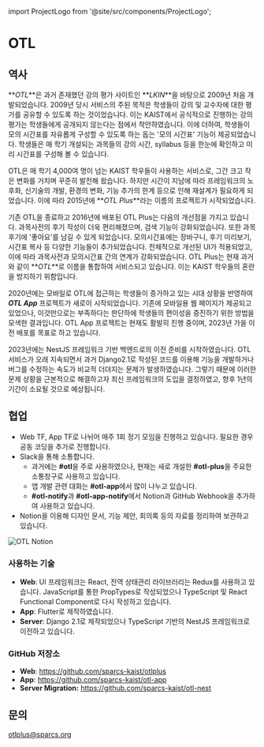 import ProjectLogo from '@site/src/components/ProjectLogo';

# OTL

<ProjectLogo
    name="OTL"
    url="https://otl.kaist.ac.kr"
    catchphrase="Online Timeplanner with Lectures"
/>

## 역사

**_OTL_**은 과거 존재했던 강의 평가 사이트인 **_LKIN_**을 바탕으로 2009년 처음 개발되었습니다. 2009년 당시 서비스의 주된 목적은 학생들이 강의 및 교수자에 대한 평가를 공유할 수 있도록 하는 것이었습니다. 이는 KAIST에서 공식적으로 진행하는 강의 평가는 학생들에게 공개되지 않는다는 점에서 착안하였습니다. 이에 더하여, 학생들이 모의 시간표를 자유롭게 구성할 수 있도록 하는 돕는 '모의 시간표' 기능이 제공되었습니다. 학생들은 매 학기 개설되는 과목들의 강의 시간, syllabus 등을 한눈에 확인하고 미리 시간표를 구성해 볼 수 있습니다.

OTL은 매 학기 4,000여 명이 넘는 KAIST 학우들이 사용하는 서비스로, 그간 크고 작은 변화를 거치며 꾸준히 발전해 왔습니다. 하지만 시간이 지남에 따라 프레임워크의 노후화, 신기술의 개발, 환경의 변화, 기능 추가의 한계 등으로 인해 재설계가 필요하게 되었습니다. 이에 따라 2015년에 **_OTL Plus_**라는 이름의 프로젝트가 시작되었습니다.

기존 OTL을 종료하고 2016년에 배포된 OTL Plus는 다음의 개선점을 가지고 있습니다. 과목사전의 후기 작성이 더욱 편리해졌으며, 검색 기능이 강화되었습니다. 또한 과목 후기에 '좋아요'를 남길 수 있게 되었습니다. 모의시간표에는 장바구니, 후기 미리보기, 시간표 복사 등 다양한 기능들이 추가되었습니다. 전체적으로 개선된 UI가 적용되었고, 이에 따라 과목사전과 모의시간표 간의 연계가 강화되었습니다. OTL Plus는 현재 과거와 같이 **_OTL_**로 이름을 통합하여 서비스되고 있습니다. 이는 KAIST 학우들의 혼란을 방지하기 위함입니다.

2020년에는 모바일로 OTL에 접근하는 학생들이 증가하고 있는 시대 상황을 반영하여 **_OTL App_** 프로젝트가 새로이 시작되었습니다. 기존에 모바일용 웹 페이지가 제공되고 있었으나, 이것만으로는 부족하다는 판단하에 학생들의 편이성을 증진하기 위한 방법을 모색한 결과입니다. OTL App 프로젝트는 현재도 활발히 진행 중이며, 2023년 가을 이전 배포를 목표로 하고 있습니다.

2023년에는 NestJS 프레임워크 기반 백엔드로의 이전 준비를 시작하였습니다. OTL 서비스가 오래 지속되면서 과거 Django2.1로 작성된 코드를 이용해 기능을 개발하거나 버그를 수정하는 속도가 비교적 더뎌지는 문제가 발생하였습니다. 그렇기 때문에 이러한 문제 상황을 근본적으로 해결하고자 최신 프레임워크의 도입을 결정하였고, 향후 1년의 기간이 소요될 것으로 예상됩니다.

## 협업

- Web TF, App TF로 나뉘어 매주 1회 정기 모임을 진행하고 있습니다. 필요한 경우 공동 코딩을 추가로 진행합니다.
- Slack을 통해 소통합니다.
  - 과거에는 **#otl**을 주로 사용하였으나, 현재는 새로 개설한 **#otl-plus**을 주요한 소통창구로 사용하고 있습니다.
  - 앱 개발 관련 대화는 **#otl-app**에서 많이 나누고 있습니다.
  - **#otl-notify**과 **#otl-app-notify**에서 Notion과 GitHub Webhook을 추가하여 사용하고 있습니다.
- Notion을 이용해 디자인 문서, 기능 제안, 회의록 등의 자료를 정리하여 보관하고 있습니다.

![OTL Notion](/projects/otl-notion.png)

### 사용하는 기술

- **Web**: UI 프레임워크는 React, 전역 상태관리 라이브러리는 Redux를 사용하고 있습니다. JavaScript를 통한 PropTypes로 작성되었으나 TypeScript 및 React Functional Component로 다시 작성하고 있습니다.
- **App**: Flutter로 제작하였습니다.
- **Server**: Django 2.1로 제작되었으나 TypeScript 기반의 NestJS 프레임워크로 이전하고 있습니다.

### GitHub 저장소

- **Web**: https://github.com/sparcs-kaist/otlplus
- **App**: https://github.com/sparcs-kaist/otl-app
- **Server Migration:** https://github.com/sparcs-kaist/otl-nest

## 문의

[otlplus@sparcs.org](mailto:otlplus@sparcs.org)
